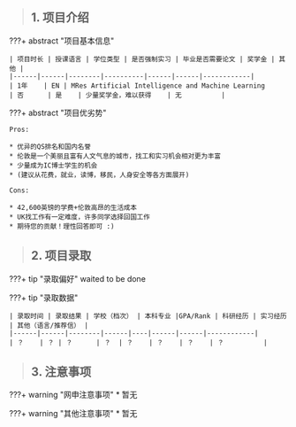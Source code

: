 > ## **1. 项目介绍**

???+ abstract "项目基本信息" 

    | 项目时长 | 授课语言 | 学位类型 | 是否强制实习 | 毕业是否需要论文 | 奖学金 | 其他 |
    |------|------|--------|----------|------|------|------------|
    | 1年    | EN | MRes Artificial Intelligence and Machine Learning      | 否      | 是    | 少量奖学金，难以获得    | 无          |

???+ abstract "项目优劣势" 

    Pros:
    
    * 优异的QS排名和国内名誉
    * 伦敦是一个美丽且富有人文气息的城市，找工和实习机会相对更为丰富
    * 少量成为IC博士学生的机会
    * (建议从花费，就业，读博，移民，人身安全等各方面展开)
    
    Cons:

    * 42,600英镑的学费+伦敦高昂的生活成本
    * UK找工作有一定难度，许多同学选择回国工作
    * 期待您的贡献！理性回答即可 :)

> ## **2. 项目录取**

???+ tip "录取偏好"
    waited to be done

???+ tip "录取数据"

    | 录取时间 | 录取结果 | 学校（档次） | 本科专业 |GPA/Rank | 科研经历 | 实习经历 | 其他（语言/推荐信） |
    |------|------|--------|------|----|------|------|------------|
    | ？    | ？ | ？      | ？  | ？    | ？    | ？    | ？          |


> ## **3. 注意事项**

???+ warning "网申注意事项"
    * 暂无

???+ warning "其他注意事项"
    * 暂无

